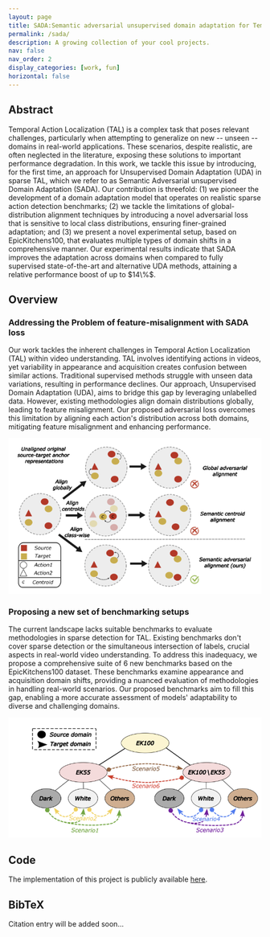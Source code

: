 ```yaml
---
layout: page
title: SADA:Semantic adversarial unsupervised domain adaptation for Temporal Action Localization
permalink: /sada/
description: A growing collection of your cool projects.
nav: false
nav_order: 2
display_categories: [work, fun]
horizontal: false
---
```


<!-- pages/projects.md -->
<div class="projects">
  <h2>Abstract</h2>
  <p>Temporal Action Localization (TAL) is a complex task that poses relevant challenges, particularly when attempting to generalize on new -- unseen -- domains in real-world applications. These scenarios, despite realistic, are often neglected in the literature, exposing these solutions to important performance degradation. In this work, we tackle this issue by introducing, for the first time, an approach for Unsupervised Domain Adaptation (UDA) in sparse TAL, which we refer to as Semantic Adversarial unsupervised Domain Adaptation (SADA). Our contribution is threefold: (1) we pioneer the development of a domain adaptation model that operates on realistic sparse action detection benchmarks; (2) we tackle the limitations of global-distribution alignment techniques by introducing a novel adversarial loss that is sensitive to local class distributions, ensuring finer-grained adaptation; and (3) we present a novel experimental setup, based on EpicKitchens100, that evaluates multiple types of domain shifts in a comprehensive manner. Our experimental results indicate that SADA improves the adaptation across domains when compared to fully supervised state-of-the-art and alternative UDA methods, attaining a relative performance boost of up to $14\%$.</p>

  <h2>Overview</h2>
  <h3>Addressing the Problem of feature-misalignment with SADA loss</h3>
  <p>Our work tackles the inherent challenges in Temporal Action Localization (TAL) within video understanding. TAL involves identifying actions in videos, yet variability in appearance and acquisition creates confusion between similar actions. Traditional supervised methods struggle with unseen data variations, resulting in performance declines. Our approach, Unsupervised Domain Adaptation (UDA), aims to bridge this gap by leveraging unlabelled data. However, existing methodologies align domain distributions globally, leading to feature misalignment. Our proposed adversarial loss overcomes this limitation by aligning each action's distribution across both domains, mitigating feature misalignment and enhancing performance.</p>
  <img src="/assets/img/sada/sada_loss.png" alt="SADA loss"> <!-- Add the path to your image -->

  <h3>Proposing a new set of benchmarking setups</h3>
  <p>The current landscape lacks suitable benchmarks to evaluate methodologies in sparse detection for TAL. Existing benchmarks don't cover sparse detection or the simultaneous intersection of labels, crucial aspects in real-world video understanding. To address this inadequacy, we propose a comprehensive suite of 6 new benchmarks based on the EpicKitchens100 dataset. These benchmarks examine appearance and acquisition domain shifts, providing a nuanced evaluation of methodologies in handling real-world scenarios. Our proposed benchmarks aim to fill this gap, enabling a more accurate assessment of models' adaptability to diverse and challenging domains.</p>
  <img src="/assets/img/sada/benchmarks.png" alt="New benchmarks"> <!-- Add the path to your image -->

  <h2>Code</h2>
  <p>The implementation of this project is publicly available <a href="https://github.com/davidpujol/SADA">here</a>.</p>

  <h2>BibTeX</h2>
  <p>Citation entry will be added soon...</p>
</div>